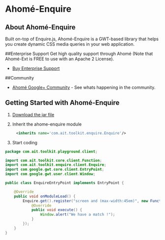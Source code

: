 # Ahomé-Enquire

## About Ahomé-Enquire

Built on-top of Enquire.js, Ahomé-Enquire is a GWT-based library that helps you create dynamic CSS media queries in your web application.

##Enterprise Support
Get high quality support through Ahomé (Note that Ahomé-Ext is FREE to use with an Apache 2 License).

* <a href="http://opensource.ahome-it.com/pricing/">Buy Enterprise Support</a>


##Community
* [Ahomé Google+ Community](https://plus.google.com/u/0/communities/106380618381566688303) - See whats happening in the community.


## Getting Started with Ahomé-Enquire
1)  <a href="https://github.com/ahome-it/ahome-offline/releases/download/1.0.0/ahome-enquire-1.0.0.jar">Download the jar file</a>

2)  Inherit the ahome-enquire module
```xml
     <inherits name='com.ait.toolkit.enquire.Enquire'/>
```

3)  Start coding
```java
package com.ait.toolkit.playground.client;

import com.ait.toolkit.core.client.Function;
import com.ait.toolkit.enquire.client.Enquire;
import com.google.gwt.core.client.EntryPoint;
import com.google.gwt.user.client.Window;

public class EnquireEntryPoint implements EntryPoint {

	@Override
	public void onModuleLoad() {
		Enquire.get().register("screen and (max-width:45em)", new Function() {
			@Override
			public void execute() {
				Window.alert("We have a match !");
			}
		});
	}
}
```

